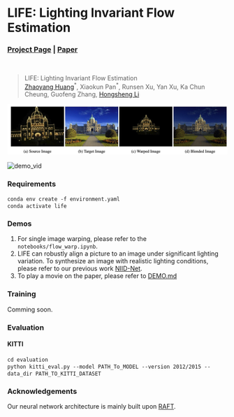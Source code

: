 # LIFE: Lighting Invariant Flow Estimation
### [Project Page](https://drinkingcoder.github.io/publication/life/) | [Paper](https://arxiv.org/abs/2104.03097)
</br>

> LIFE: Lighting Invariant Flow Estimation \
> [Zhaoyang Huang](https://drinkingcoder.github.io)<sup>\*</sup>, Xiaokun Pan<sup>\*</sup>, Runsen Xu, Yan Xu, Ka Chun Cheung, Guofeng Zhang, [Hongsheng Li](https://www.ee.cuhk.edu.hk/~hsli/)

![teasor](assets/teasor.jpeg)

![demo_vid](assets/demo.gif)

### Requirements
```
conda env create -f environment.yaml
conda activate life
```

### Demos

1. For single image warping, please refer to the `notebooks/flow_warp.ipynb`.
2. LIFE can robustly align a picture to an image under significant lighting variation. To synthesize an image with realistic lighting conditions, please refer to our previous work [NIID-Net](https://zju3dv.github.io/niid/).
3. To play a movie on the paper, please refer to [DEMO.md](demo/DEMO.md)


### Training
Comming soon.

### Evaluation
#### KITTI
```
cd evaluation
python kitti_eval.py --model PATH_To_MODEL --version 2012/2015 --data_dir PATH_TO_KITTI_DATASET
```

### Acknowledgements
Our neural network architecture is mainly built upon [RAFT](https://github.com/princeton-vl/RAFT/).